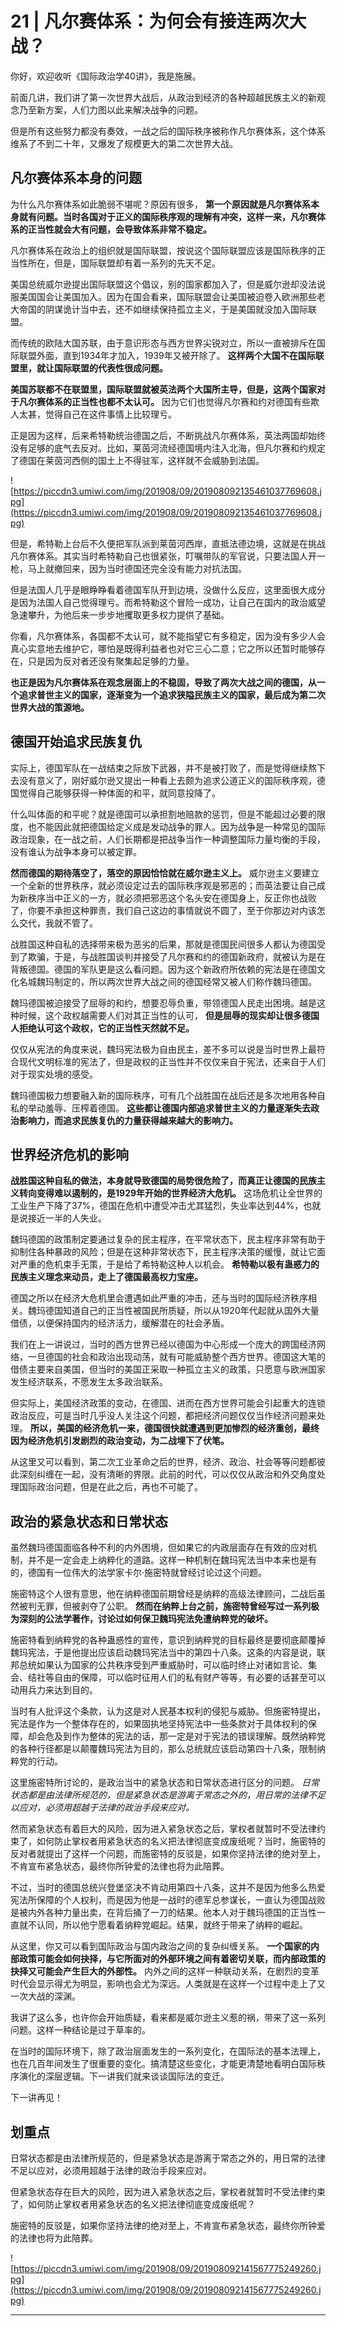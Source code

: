 # 21 | 凡尔赛体系：为何会有接连两次大战？

你好，欢迎收听《国际政治学40讲》，我是施展。

前面几讲，我们讲了第一次世界大战后，从政治到经济的各种超越民族主义的新观念乃至新方案，人们力图以此来解决战争的问题。

但是所有这些努力都没有奏效，一战之后的国际秩序被称作凡尔赛体系，这个体系维系了不到二十年，又爆发了规模更大的第二次世界大战。

## 凡尔赛体系本身的问题

为什么凡尔赛体系如此脆弱不堪呢？原因有很多， **第一个原因就是凡尔赛体系本身就有问题。当时各国对于正义的国际秩序观的理解有冲突，这样一来，凡尔赛体系的正当性就会大有问题，会导致体系非常不稳定。**

凡尔赛体系在政治上的组织就是国际联盟，按说这个国际联盟应该是国际秩序的正当性所在，但是，国际联盟却有着一系列的先天不足。

美国总统威尔逊提出国际联盟这个倡议，别的国家都加入了，但是威尔逊却没法说服美国国会让美国加入。因为在国会看来，国际联盟会让美国被迫卷入欧洲那些老大帝国的阴谋诡计当中去，还不如继续保持孤立主义，于是美国就没加入国际联盟。

而传统的欧陆大国苏联，由于意识形态与西方世界尖锐对立，所以一直被排斥在国际联盟外面，直到1934年才加入，1939年又被开除了。 **这样两个大国不在国际联盟里，就让国际联盟的代表性很成问题。**

 **美国苏联都不在联盟里，国际联盟就被英法两个大国所主导，但是，这两个国家对于凡尔赛体系的正当性也都不太认可。** 因为它们也觉得凡尔赛和约对德国有些欺人太甚，觉得自己在这件事情上比较理亏。

正是因为这样，后来希特勒统治德国之后，不断挑战凡尔赛体系，英法两国却始终没有足够的底气去反对。比如，莱茵河流经德国境内注入北海，但凡尔赛和约规定了德国在莱茵河西侧的国土上不得驻军，这样就不会威胁到法国。

![https://piccdn3.umiwi.com/img/201908/09/201908092135461037769608.jpg](https://piccdn3.umiwi.com/img/201908/09/201908092135461037769608.jpg)

但是，希特勒上台后不久便把军队派到莱茵河西岸，直抵法德边境，这就是在挑战凡尔赛体系。其实当时希特勒自己也很紧张，叮嘱带队的军官说，只要法国人开一枪，马上就撤回来，因为当时德国还完全没有能力对抗法国。

但是法国人几乎是眼睁睁看着德国军队开到边境，没做什么反应，这里面很大成分是因为法国人自己觉得理亏。而希特勒这个冒险一成功，让自己在国内的政治威望急速攀升，为他后来一步步地攫取更多权力提供了基础。

你看，凡尔赛体系，各国都不太认可，就不能指望它有多稳定，因为没有多少人会真心实意地去维护它，哪怕是既得利益者也对它三心二意；它之所以还暂时能够存在，只是因为反对者还没有聚集起足够的力量。

 **也正是因为凡尔赛体系在观念层面上的不稳固，导致了两次大战之间的德国，从一个追求普世主义的国家，逐渐变为一个追求狭隘民族主义的国家，最后成为第二次世界大战的策源地。**

## 德国开始追求民族复仇

实际上，德国军队在一战结束之际放下武器，并不是被打败了，而是觉得继续熬下去没有意义了，刚好威尔逊又提出一种看上去颇为追求公道正义的国际秩序观，德国觉得自己能够获得一种体面的和平，就同意投降了。

什么叫体面的和平呢？就是德国可以承担割地赔款的惩罚，但是不能超过必要的限度，也不能因此就把德国给定义成是发动战争的罪人。因为战争是一种常见的国际政治现象，在一战之前，人们长期都是把战争当作一种调整国际力量均衡的手段，没有谁认为战争本身可以被定罪。

 **然而德国的期待落空了，落空的原因恰恰就在威尔逊主义上。** 威尔逊主义要建立一个全新的世界秩序，就必须设定过去的国际秩序观是邪恶的；而英法要让自己成为新秩序当中正义的一方，就必须把邪恶这个名头安在德国身上，反正你也战败了，你要不承担这种罪责，我们自己这边的事情就说不圆了，至于你那边对内该怎么交代，我就不管了。

战胜国这种自私的选择带来极为恶劣的后果，那就是德国民间很多人都认为德国受到了欺骗，于是，与战胜国谈判并接受了凡尔赛和约的德国新政府，就被认为是在背叛德国。德国的军队更是这么看问题。因为这个新政府所依赖的宪法是在德国文化名城魏玛制定的，所以两次世界大战之间的德国经常又被人们称作魏玛德国。

魏玛德国被迫接受了屈辱的和约，想要忍辱负重，带领德国人民走出困境。越是这种时候，这个政权越需要人们对其正当性的认可， **但是屈辱的现实却让很多德国人拒绝认可这个政权，它的正当性天然就不足。**

仅仅从宪法的角度来说，魏玛宪法极为自由民主，差不多可以说是当时世界上最符合现代文明标准的宪法了，但是政权的正当性并不仅仅来自于宪法，还来自于人们对于现实处境的感受。

魏玛德国极力想要融入新的国际秩序，可有几个战胜国在战后还是多次地用各种自私的举动羞辱、压榨着德国。 **这些都让德国内部追求普世主义的力量逐渐失去政治影响力，而追求民族复仇的力量获得越来越大的影响力。**

## 世界经济危机的影响

 **战胜国这种自私的做法，本身就导致德国的局势很危险了，而真正让德国的民族主义转向变得难以遏制的，是1929年开始的世界经济大危机。** 这场危机让全世界的工业生产下降了37%，德国在危机中遭受冲击尤其猛烈，失业率达到44%，也就是说接近一半的人失业。

魏玛德国的政策制定要通过复杂的民主程序，在平常状态下，民主程序非常有助于抑制住各种暴政的风险；但是在这种非常状态下，民主程序决策的缓慢，就让它面对严重的危机束手无策，于是给了希特勒这种人以机会。 **希特勒以极有蛊惑力的民族主义理念来动员，走上了德国最高权力宝座。**

德国之所以在经济大危机里会遭遇如此严重的冲击，还与当时的国际经济秩序相关。魏玛德国知道自己的正当性被国民所质疑，所以从1920年代起就从国外大量借债，以便保持国内的经济活力，缓解潜在的社会矛盾。

我们在上一讲说过，当时的西方世界已经以德国为中心形成一个庞大的跨国经济网络，一旦德国的社会和政治出现动荡，就有可能威胁整个西方世界。德国这大笔的借债主要来自美国，但当时的美国正采取一种孤立主义的政策，只愿意与欧洲国家发生经济联系，不愿发生太多政治联系。

但实际上，美国经济政策的变动，在德国、进而在西方世界可能会引起重大的连锁政治反应，可是当时几乎没人关注这个问题，都把经济问题仅仅当作经济问题来处理。 **所以，美国的经济危机一来，德国很快就遭遇到更加惨烈的经济重创，最终因为经济危机引发剧烈的政治变动，为二战埋下了伏笔。**

从这里又可以看到，第二次工业革命之后的世界，经济、政治、社会等等问题都彼此深刻纠缠在一起，没有清晰的界限。此前的时代，可以仅仅从政治和外交角度处理国际政治问题，但是在此之后，再也不可能了。

## 政治的紧急状态和日常状态

虽然魏玛德国面临各种不利的内外困境，但如果它的内政层面存在有效的应对机制，并不是一定会走上纳粹化的道路。这样一种机制在魏玛宪法当中本来也是有的，德国有一位伟大的法学家卡尔·施密特就曾经讨论过这个问题。

施密特这个人很有意思，他在纳粹德国前期曾经是纳粹的高级法律顾问，二战后虽然被判无罪，但被剥夺了公职。 **然而在纳粹上台之前，施密特曾经写过一系列极为深刻的公法学著作，讨论过如何保卫魏玛宪法免遭纳粹党的破坏。**

施密特看到纳粹党的各种蛊惑性的宣传，意识到纳粹党的目标最终是要彻底颠覆掉魏玛宪法，于是他提出应该启动魏玛宪法当中的第四十八条。这条的内容是说，联邦总统如果认为国家的公共秩序受到严重威胁时，可以临时终止对诸如言论、集会、结社等自由的保障，可以临时征用人们的私有财产等等，有必要的话甚至可以动用兵力来达到目的。

当时有人批评这个条款，认为这是对人民基本权利的侵犯与威胁。但施密特提出，宪法是作为一个整体存在的，如果固执地坚持宪法中一些条款对于具体权利的保障，却会危及到作为整体的宪法的话，那一定是对于宪法的错误理解。既然纳粹党的各种行径都是以颠覆魏玛宪法为目的，那么总统就应该启动第四十八条，限制纳粹党的行动。

这里施密特所讨论的，是政治当中的紧急状态和日常状态进行区分的问题。 *日常状态都是由法律所规范的，但是紧急状态是游离于常态之外的，用日常的法律不足以应对，必须用超越于法律的政治手段来应对。*

然而紧急状态有着巨大的风险，因为进入紧急状态之后，掌权者就暂时不受法律约束了，如何防止掌权者用紧急状态的名义把法律彻底变成废纸呢？当时，施密特的反对者就提出了这样一个问题，而施密特的反驳是，如果你坚持法律的绝对至上，不肯宣布紧急状态，最终你所钟爱的法律也将为此陪葬。

不过，当时的德国总统兴登堡坚决不肯动用第四十八条，这并不是因为他多么热爱宪法所保障的个人权利，而是因为他是一战时的德军总参谋长，一直认为德国战败是被内外各种力量出卖，在背后捅了一刀的结果。他本人对于魏玛德国的正当性一直就不认同，所以他宁愿看着纳粹党崛起。结果，就终于带来了纳粹的崛起。

从这里，你又可以看到国际政治与国内政治之间的复杂纠缠关系。 **一个国家的内部政策可能会如何抉择，与它所面对的外部环境之间有着密切关联，而内部政策的抉择又可能会产生巨大的外部性。** 内外之间的这样一种联动关系，在剧烈的变革时代会显示得尤为明显，影响也会尤为深远。人类就是在这样一个过程中走上了又一次大战的深渊。

我讲了这么多，也许你会开始质疑，看来都是威尔逊主义惹的祸，带来了这一系列问题。这样一种结论是过于草率的。

在当时的国际环境下，除了政治层面发生的一系列变化，在国际法的基本法理上，也在几百年间发生了很重要的变化。搞清楚这些变化，才能更清楚地看明白国际秩序演化的深层逻辑。下一讲我们就来谈谈国际法的变迁。

下一讲再见！

## 划重点

日常状态都是由法律所规范的，但是紧急状态是游离于常态之外的，用日常的法律不足以应对，必须用超越于法律的政治手段来应对。

但紧急状态存在巨大的风险，因为进入紧急状态之后，掌权者就暂时不受法律约束了，如何防止掌权者用紧急状态的名义把法律彻底变成废纸呢？

施密特的反驳是，如果你坚持法律的绝对至上，不肯宣布紧急状态，最终你所钟爱的法律也将为此陪葬。

![https://piccdn3.umiwi.com/img/201908/09/201908092141567775249260.jpg](https://piccdn3.umiwi.com/img/201908/09/201908092141567775249260.jpg)

---
